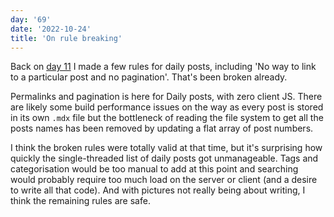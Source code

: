```yaml
---
day: '69'
date: '2022-10-24'
title: 'On rule breaking'
---
```


Back on <a href="/daily/11">day 11</a> I made a few rules for daily posts, including 'No way to link to a particular post and no pagination'. That's been broken already.

Permalinks and pagination is here for Daily posts, with zero client JS. There are likely some build performance issues on the way as every post is stored in its own `.mdx` file but the bottleneck of reading the file system to get all the posts names has been removed by updating a flat array of post numbers.

I think the broken rules were totally valid at that time, but it's surprising how quickly the single-threaded list of daily posts got unmanageable. Tags and categorisation would be too manual to add at this point and searching would probably require too much load on the server or client (and a desire to write all that code). And with pictures not really being about writing, I think the remaining rules are safe.
